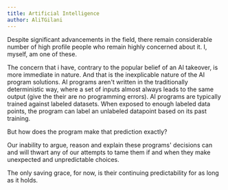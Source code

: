 ```yaml
---
title: Artificial Intelligence
author: AliTGilani
---
```


Despite significant advancements in the field, there remain considerable number of high profile people who remain highly concerned about it. I, myself, am one of these.


The concern that i have, contrary to the popular belief of an AI takeover, is more immediate in nature. And that is the inexplicable nature of the AI program solutions. AI programs aren't written in the traditionally deterministic way, where a set of inputs almost always leads to the same output (give the their are no programming errors). AI programs are typically trained against labeled datasets. When exposed to enough labeled data points, the program can label an unlabeled datapoint based on its past training.  


But how does the program make that prediction exactly?  


Our inability to argue, reason and explain these programs' decisions can and will thwart any of our attempts to tame them if and when they make unexpected and unpredictable choices.  


The only saving grace, for now, is their continuing predictability for as long as it holds.  
